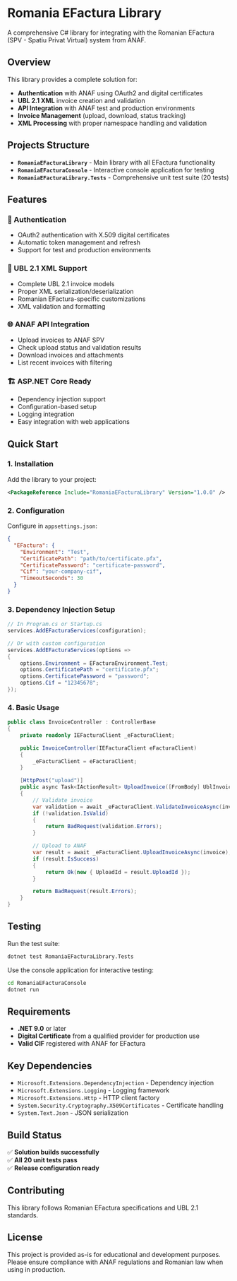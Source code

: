 # Romania EFactura Library

A comprehensive C# library for integrating with the Romanian EFactura (SPV - Spatiu Privat Virtual) system from ANAF.

## Overview

This library provides a complete solution for:
- **Authentication** with ANAF using OAuth2 and digital certificates
- **UBL 2.1 XML** invoice creation and validation
- **API Integration** with ANAF test and production environments
- **Invoice Management** (upload, download, status tracking)
- **XML Processing** with proper namespace handling and validation

## Projects Structure

- **`RomaniaEFacturaLibrary`** - Main library with all EFactura functionality
- **`RomaniaEFacturaConsole`** - Interactive console application for testing
- **`RomaniaEFacturaLibrary.Tests`** - Comprehensive unit test suite (20 tests)

## Features

### 🔐 Authentication
- OAuth2 authentication with X.509 digital certificates
- Automatic token management and refresh
- Support for test and production environments

### 📄 UBL 2.1 XML Support
- Complete UBL 2.1 invoice models
- Proper XML serialization/deserialization
- Romanian EFactura-specific customizations
- XML validation and formatting

### 🌐 ANAF API Integration
- Upload invoices to ANAF SPV
- Check upload status and validation results
- Download invoices and attachments
- List recent invoices with filtering

### 🏗️ ASP.NET Core Ready
- Dependency injection support
- Configuration-based setup
- Logging integration
- Easy integration with web applications

## Quick Start

### 1. Installation

Add the library to your project:

```xml
<PackageReference Include="RomaniaEFacturaLibrary" Version="1.0.0" />
```

### 2. Configuration

Configure in `appsettings.json`:

```json
{
  "EFactura": {
    "Environment": "Test",
    "CertificatePath": "path/to/certificate.pfx",
    "CertificatePassword": "certificate-password",
    "Cif": "your-company-cif",
    "TimeoutSeconds": 30
  }
}
```

### 3. Dependency Injection Setup

```csharp
// In Program.cs or Startup.cs
services.AddEFacturaServices(configuration);

// Or with custom configuration
services.AddEFacturaServices(options =>
{
    options.Environment = EFacturaEnvironment.Test;
    options.CertificatePath = "certificate.pfx";
    options.CertificatePassword = "password";
    options.Cif = "12345678";
});
```

### 4. Basic Usage

```csharp
public class InvoiceController : ControllerBase
{
    private readonly IEFacturaClient _eFacturaClient;

    public InvoiceController(IEFacturaClient eFacturaClient)
    {
        _eFacturaClient = eFacturaClient;
    }

    [HttpPost("upload")]
    public async Task<IActionResult> UploadInvoice([FromBody] UblInvoice invoice)
    {
        // Validate invoice
        var validation = await _eFacturaClient.ValidateInvoiceAsync(invoice);
        if (!validation.IsValid)
        {
            return BadRequest(validation.Errors);
        }

        // Upload to ANAF
        var result = await _eFacturaClient.UploadInvoiceAsync(invoice);
        if (result.IsSuccess)
        {
            return Ok(new { UploadId = result.UploadId });
        }

        return BadRequest(result.Errors);
    }
}
```

## Testing

Run the test suite:

```bash
dotnet test RomaniaEFacturaLibrary.Tests
```

Use the console application for interactive testing:

```bash
cd RomaniaEFacturaConsole
dotnet run
```

## Requirements

- **.NET 9.0** or later
- **Digital Certificate** from a qualified provider for production use
- **Valid CIF** registered with ANAF for EFactura

## Key Dependencies

- `Microsoft.Extensions.DependencyInjection` - Dependency injection
- `Microsoft.Extensions.Logging` - Logging framework
- `Microsoft.Extensions.Http` - HTTP client factory
- `System.Security.Cryptography.X509Certificates` - Certificate handling
- `System.Text.Json` - JSON serialization

## Build Status

✅ **Solution builds successfully**  
✅ **All 20 unit tests pass**  
✅ **Release configuration ready**

## Contributing

This library follows Romanian EFactura specifications and UBL 2.1 standards.

## License

This project is provided as-is for educational and development purposes. Please ensure compliance with ANAF regulations and Romanian law when using in production.
